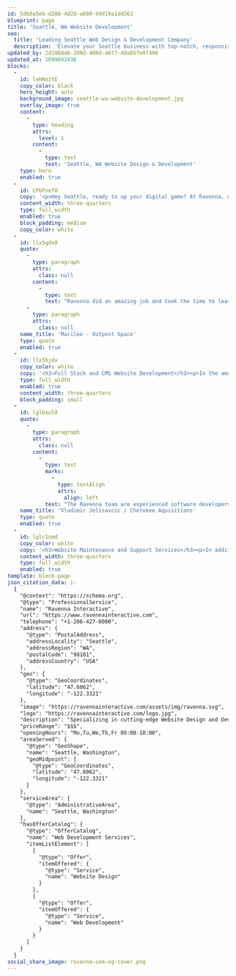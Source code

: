 ```yaml
---
id: 5db8a5eb-d280-4d2d-a600-9dd19a1dd263
blueprint: page
title: 'Seattle, WA Website Development'
seo:
  title: 'Leading Seattle Web Design & Development Company'
  description: 'Elevate your Seattle business with top-notch, responsive web design & development. Engage your audience—book a free consultation now!'
updated_by: 1d1068ab-208d-480d-a677-dda65fe0f490
updated_at: 1699642436
blocks:
  -
    id: leHNoJtE
    copy_color: black
    hero_height: auto
    background_image: seattle-wa-website-development.jpg
    overlay_image: true
    content:
      -
        type: heading
        attrs:
          level: 1
        content:
          -
            type: text
            text: 'Seattle, WA Website Design & Development'
    type: hero
    enabled: true
  -
    id: CPGPveTH
    copy: '<p>Hey Seattle, ready to up your digital game? At Ravenna, we don’t just build websites; we craft digital experiences that turn clicks into customers. Based right here in the Emerald City, we&#039;re your go-to experts for kickass Website Design and Development. Let&#039;s get something done together.<br>As a leading Seattle, WA, website design and development company, we understand your website is critical to your business. It&#039;s often the first impression that potential customers have of your brand, so it&#039;s critical to make it a good one.</p><h3>Thoughtful Website Design</h3><p>In today&#039;s fast-paced digital landscape, website design is about more than just eye-catching graphics and a sleek interface; it&#039;s about creating an interactive experience that resonates with your audience. Thoughtful website design goes beyond the superficial. It&#039;s a meticulous process that involves understanding your audience&#039;s needs, behaviors, and pain points. From an intuitive navigation menu to a color scheme that evokes the right emotions, every design element should serve a specific purpose and offer a solution to a problem. When done correctly, it turns visitors into loyal customers and brand ambassadors, adding real value to their experience.</p><p>Being thoughtful in design means paying attention to both form and function. The site should be aesthetically pleasing, but it should also be user-friendly and optimized for conversions. A website that excels in form but fails in function can frustrate users, leading to higher bounce rates. On the other hand, a site that is utilitarian but lacks polish may fail to convey professionalism, weakening brand trust. Striking a balance between the two is essential. This involves technical finesse, artistic skill, and an analytical approach to understand how users interact with the site. Every button placement, every image, and even the typography are intentionally chosen to create a harmonious user journey.</p>'
    content_width: three-quarters
    type: full_width
    enabled: true
    block_padding: medium
    copy_color: white
  -
    id: llx5gdx8
    quote:
      -
        type: paragraph
        attrs:
          class: null
        content:
          -
            type: text
            text: "Ravenna did an amazing job and took the time to learn about our company mission so that our website would be aesthetically pleasing and highly effective. They were flexible and accommodating\_with our schedule and gave thorough weekly reports to keep us updated on progress. We will definitely use Ravenna again for future needs!"
      -
        type: paragraph
        attrs:
          class: null
    name_title: 'Marilee - Outpost Space'
    type: quote
    enabled: true
  -
    id: llx5hjdx
    copy_color: white
    copy: '<h3>Full Stack and CMS Website Development</h3><p>In the amazing city of Seattle, WA, Full Stack and CMS Website Development are not just buzzwords; they&#039;re essential tools for any business looking to thrive in the digital world. Full Stack Development offers the full package—from server-side scripting to front-end user interfaces, we&#039;ve got it all covered. By leveraging cutting-edge technologies like Laravel, we create scalable, high-performance websites that can adapt to your ever-evolving business needs. It&#039;s not just about having a functional website; it&#039;s about delivering a seamless, end-to-end user experience that turns casual browsers into loyal customers.</p><p><a href="entry::fd323348-9720-4616-b8bb-1d697b66a128" title="CMS Development">Learn more</a></p><p>When it comes to CMS (Content Management Systems) development, we offer unparalleled customization and ease of use. Whether you&#039;re a blogging aficionado or an e-commerce mogul, we tailor our CMS solutions to fit your unique needs, giving you the power to update content effortlessly without compromising on design or functionality. Based right here in Seattle, we understand the dynamic, fast-paced nature of this city and tailor our services to meet the demands of a competitive marketplace. Get ready to engage with your audience like never before, thanks to our state-of-the-art Full Stack and CMS solutions.</p><p><a href="entry::483442c7-e087-4a7a-9efb-c796d641e011" title="Statamic Vs. WordPress">Read about Statamic vs WordPress</a></p>'
    type: full_width
    enabled: true
    content_width: three-quarters
    block_padding: small
  -
    id: lglbxul8
    quote:
      -
        type: paragraph
        attrs:
          class: null
        content:
          -
            type: text
            marks:
              -
                type: textAlign
                attrs:
                  align: left
            text: "The Ravenna team are experienced software developers who work quickly and efficiently. I feel comfortable trusting them with my company's critical web infrastructure."
    name_title: 'Vladimir Jelisavcic / Cherokee Aquisitions'
    type: quote
    enabled: true
  -
    id: lglc1omd
    copy_color: white
    copy: '<h3>Website Maintenance and Support Services</h3><p>In addition to website development, we also offer website maintenance and support services. We understand that maintaining a website can be time-consuming, so we&#039;re here to help you manage your website and ensure that it stays up-to-date and secure.</p><p>Our maintenance and support options range from a simple retainer that gets you priority access to us all the way up to a service-level agreement that guarantees response times, even at 4 in the morning.</p><h4>Let’s Meet</h4><p>We know that choosing a development partner can be a daunting task. That&#039;s why we always offer a free consultation to help you determine if we&#039;re the right fit for your needs. During this consultation, we&#039;ll discuss your goals and objectives and answer any questions you may have about our services.</p><p>Now all that said, we do our most effective work face-to-face. Contact us to discuss your website needs in Seattle, WA, by calling us at <a href="tel:2064270000">(206) 427-0000</a> or emailing <a href="mailto:tj@ravennainteractive.com">tj@ravennainteractive.com</a>.</p>'
    content_width: three-quarters
    type: full_width
    enabled: true
template: block-page
json_citation_data: |-
  {
    "@context": "https://schema.org",
    "@type": "ProfessionalService",
    "name": "Ravenna Interactive",
    "url": "https://www.ravennainteractive.com",
    "telephone": "+1-206-427-0000",
    "address": {
      "@type": "PostalAddress",
      "addressLocality": "Seattle",
      "addressRegion": "WA",
      "postalCode": "98101",
      "addressCountry": "USA"
    },
    "geo": {
      "@type": "GeoCoordinates",
      "latitude": "47.6062",
      "longitude": "-122.3321"
    },
    "image": "https://ravennainteractive.com/assets/img/ravenna.svg",
    "logo": "https://ravennainteractive.com/logo.jpg",
    "description": "Specializing in cutting-edge Website Design and Development services in Seattle, Washington. Transform your online presence with responsive design, intuitive UI, and robust back-end solutions.",
    "priceRange": "$$$",
    "openingHours": "Mo,Tu,We,Th,Fr 09:00-18:00",
    "areaServed": {
      "@type": "GeoShape",
      "name": "Seattle, Washington",
      "geoMidpoint": {
        "@type": "GeoCoordinates",
        "latitude": "47.6062",
        "longitude": "-122.3321"
      }
    },
    "serviceArea": {
      "@type": "AdministrativeArea",
      "name": "Seattle, Washington"
    },
    "hasOfferCatalog": {
      "@type": "OfferCatalog",
      "name": "Web Development Services",
      "itemListElement": [
        {
          "@type": "Offer",
          "itemOffered": {
            "@type": "Service",
            "name": "Website Design"
          }
        },
        {
          "@type": "Offer",
          "itemOffered": {
            "@type": "Service",
            "name": "Web Development"
          }
        }
      ]
    }
  }
social_share_image: ravenna-com-og-cover.png
---
```

